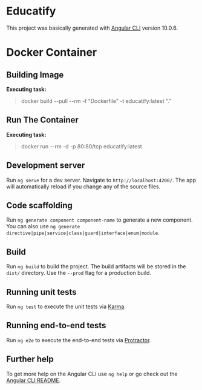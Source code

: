 # Educatify
This project was basically generated with [Angular CLI](https://github.com/angular/angular-cli) version 10.0.6.

# Docker Container
## Building Image
**Executing task:** 
> docker build --pull --rm -f "Dockerfile" -t educatify:latest "."
## Run The Container
**Executing task:** 
> docker run --rm -d  -p 80:80/tcp educatify:latest 

## Development server

Run `ng serve` for a dev server. Navigate to `http://localhost:4200/`. The app will automatically reload if you change any of the source files.

## Code scaffolding

Run `ng generate component component-name` to generate a new component. You can also use `ng generate directive|pipe|service|class|guard|interface|enum|module`.

## Build

Run `ng build` to build the project. The build artifacts will be stored in the `dist/` directory. Use the `--prod` flag for a production build.

## Running unit tests

Run `ng test` to execute the unit tests via [Karma](https://karma-runner.github.io).

## Running end-to-end tests

Run `ng e2e` to execute the end-to-end tests via [Protractor](http://www.protractortest.org/).

## Further help

To get more help on the Angular CLI use `ng help` or go check out the [Angular CLI README](https://github.com/angular/angular-cli/blob/master/README.md).
